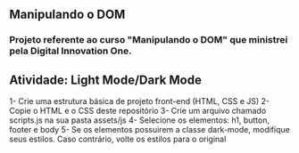 ## Manipulando o DOM
### Projeto referente ao curso "Manipulando o DOM" que ministrei pela Digital Innovation One.

## Atividade: Light Mode/Dark Mode
1- Crie uma estrutura básica de projeto front-end (HTML, CSS e JS)
2- Copie o HTML e o CSS deste repositório
3- Crie um arquivo chamado scripts.js na sua pasta assets/js
4- Selecione os elementos: h1, button, footer e body
5- Se os elementos possuirem a classe dark-mode, modifique seus estilos. Caso contrário, volte os estilos para o original
